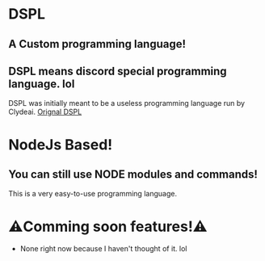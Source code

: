 # DSPL
## A Custom programming language!
## DSPL means discord special programming language. lol
DSPL was initially meant to be a useless programming language run by Clydeai.
[Orignal DSPL](https://gist.github.com/Ashwanik936/7dcf7925dc9a1330fda0f827e90b0375)
# NodeJs Based!
## You can still use NODE modules and commands!
This is a very easy-to-use programming language.
# ⚠️Comming soon features!⚠️
* None right now because I haven't thought of it. lol
